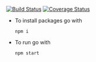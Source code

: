 [![Build Status](https://travis-ci.org/ArtemAlagizov/komkommer-test-results.svg?branch=master)](https://travis-ci.org/ArtemAlagizov/komkommer-test-results)
[![Coverage Status](https://img.shields.io/coveralls/github/ArtemAlagizov/komkommer-test-results.svg)](https://coveralls.io/github/ArtemAlagizov/komkommer-test-results?branch=master)


* To install packages go with
  ```
  npm i
  ```
* To run go with
  ```
  npm start
  ```
